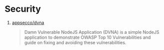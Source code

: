 # Security

1. [appsecco/dvna](https://github.com/appsecco/dvna)

    > Damn Vulnerable NodeJS Application (DVNA) is a simple NodeJS application to demonstrate OWASP Top 10 Vulnerabilities and guide on fixing and avoiding these vulnerabilities.
